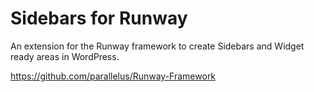 Sidebars for Runway
===================

An extension for the Runway framework to create Sidebars and Widget ready areas in WordPress.

https://github.com/parallelus/Runway-Framework
